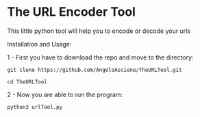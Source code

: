 # The URL Encoder Tool
This little python tool will help you to encode or decode your urls

Installation and Usage:

1 - First you have to download the repo and move to the directory:

`
git clone https://github.com/AngeloAscione/TheURLTool.git
`

`
cd TheURLTool
`

2 - Now you are able to run the program:

`
python3 urlTool.py
`
